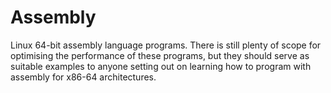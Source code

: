 Assembly
========

Linux 64-bit assembly language programs. 
There is still plenty of scope for optimising the performance of these programs, but they should serve as suitable 
examples to anyone setting out on learning how to program with assembly for x86-64 architectures.

